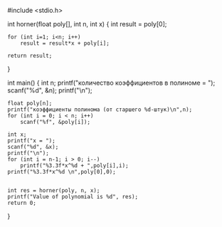 #include <stdio.h>

int horner(float poly[], int n, int x)
{
    int result = poly[0];  

    for (int i=1; i<n; i++)
        result = result*x + poly[i];

    return result;
}


int main()
{
    int n;
    printf("количество коэффициентов в полиноме = ");
    scanf("%d", &n);
    printf("\n");
    
    float poly[n];
    printf("коэффициенты полинома (от старшего %d-штук)\n",n);
    for (int i = 0; i < n; i++)
        scanf("%f", &poly[i]);
        
    int x;
    printf("x = ");
    scanf("%d", &x);
    printf("\n");
    for (int i = n-1; i > 0; i--)
        printf("%3.3f*x^%d + ",poly[i],i);
    printf("%3.3f*x^%d \n",poly[0],0);
    
    
    int res = horner(poly, n, x);
    printf("Value of polynomial is %d", res);
    return 0;
}
